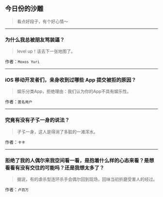 ## 今日份的沙雕

> 看点好段子，有个好心情～


 
---

### 为什么我总被朋友骂装逼？

> level up！该去下一张地图了。


作者：`Moxos Yuri`

---

### iOS 移动开发者们，亲身收到过哪些 App 提交被拒的原因？

> 娱乐分类App，拒绝理由：我们认为你的App不具有娱乐性。


作者：`匿名用户`

---

### 究竟有没有孑孓一身的说法？

> 孑孓一身，这人是得淌了多脏的一滩浑水。


作者：`卡卡`

---

### 拒绝了我的人偶尔来我空间看一看，是抱着什么样的心态来看？是想看看有没有交往的可能吗？还是我想太多了？

> 据说，有的虐杀型连环杀手会偶尔回到现场，回味当初折磨受害人的经过。


作者：`卢百万`